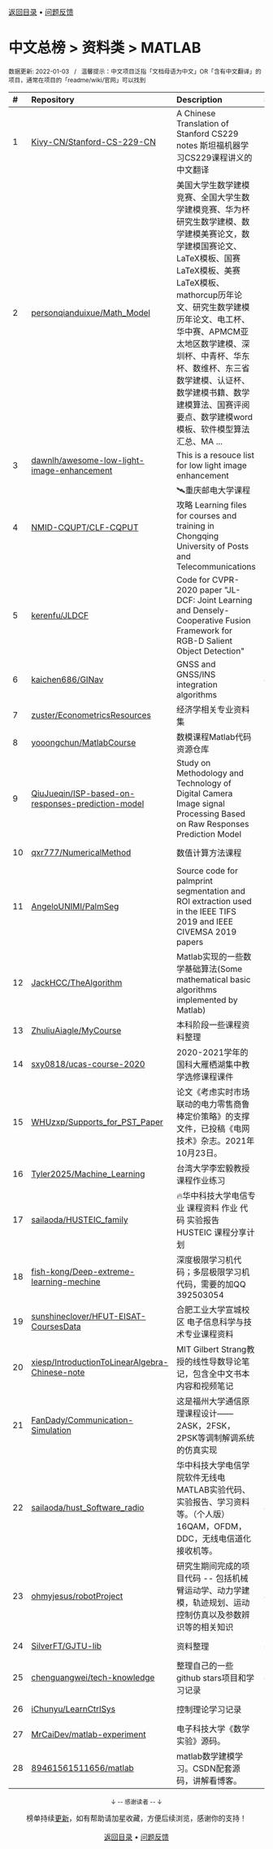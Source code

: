 <a href="https://gitee.com/GrowingGit/GitHub-Chinese-Top-Charts#github中文排行榜">返回目录</a> • <a href="/content/docs/feedback.md">问题反馈</a>

# 中文总榜 > 资料类 > MATLAB
<sub>数据更新: 2022-01-03&nbsp;&nbsp;&nbsp;/&nbsp;&nbsp;&nbsp;温馨提示：中文项目泛指「文档母语为中文」OR「含有中文翻译」的项目，通常在项目的「readme/wiki/官网」可以找到</sub>

|#|Repository|Description|Stars|Updated|
|:-|:-|:-|:-|:-|
|1|[Kivy-CN/Stanford-CS-229-CN](https://gitee.com/Kivy-CN/Stanford-CS-229-CN)|A Chinese Translation of Stanford CS229 notes 斯坦福机器学习CS229课程讲义的中文翻译|2962|2021-11-24|
|2|[personqianduixue/Math_Model](https://gitee.com/personqianduixue/Math_Model)|美国大学生数学建模竞赛、全国大学生数学建模竞赛、华为杯研究生数学建模、数学建模美赛论文，数学建模国赛论文、LaTeX模板、国赛LaTeX模板、美赛LaTeX模板、mathorcup历年论文、研究生数学建模历年论文、电工杯、华中赛、APMCM亚太地区数学建模、深圳杯、中青杯、华东杯、数维杯、东三省数学建模、认证杯、数学建模书籍、数学建模算法、国赛评阅要点、数学建模word模板、软件模型算法汇总、MA ...|348|2021-12-09|
|3|[dawnlh/awesome-low-light-image-enhancement](https://gitee.com/dawnlh/awesome-low-light-image-enhancement)|This is a resouce list for low light image enhancement|345|2021-11-11|
|4|[NMID-CQUPT/CLF-CQPUT](https://gitee.com/NMID-CQUPT/CLF-CQPUT)|🛰重庆邮电大学课程攻略 Learning files for courses and training in  Chongqing University of Posts and Telecommunications|60|2021-11-13|
|5|[kerenfu/JLDCF](https://gitee.com/kerenfu/JLDCF)|Code for CVPR-2020 paper "JL-DCF: Joint Learning and Densely-Cooperative Fusion Framework for RGB-D Salient Object Detection"|58|2021-06-23|
|6|[kaichen686/GINav](https://gitee.com/kaichen686/GINav)|GNSS and GNSS/INS integration algorithms|40|2021-12-05|
|7|[zuster/EconometricsResources](https://gitee.com/zuster/EconometricsResources)|经济学相关专业资料集|37|2021-12-16|
|8|[yooongchun/MatlabCourse](https://gitee.com/yooongchun/MatlabCourse)|数模课程Matlab代码资源仓库|31|2021-06-24|
|9|[QiuJueqin/ISP-based-on-responses-prediction-model](https://gitee.com/QiuJueqin/ISP-based-on-responses-prediction-model)|Study on Methodology and Technology of Digital Camera Image signal Processing Based on Raw Responses Prediction Model|26|2021-10-09|
|10|[qxr777/NumericalMethod](https://gitee.com/qxr777/NumericalMethod)|数值计算方法课程|17|2021-11-15|
|11|[AngeloUNIMI/PalmSeg](https://gitee.com/AngeloUNIMI/PalmSeg)|Source code for palmprint segmentation and ROI extraction used in the IEEE TIFS 2019 and IEEE CIVEMSA 2019 papers|15|2021-09-06|
|12|[JackHCC/TheAlgorithm](https://gitee.com/JackHCC/TheAlgorithm)|Matlab实现的一些数学基础算法(Some mathematical basic algorithms implemented by Matlab)|12|2021-06-29|
|13|[ZhuliuAiagle/MyCourse](https://gitee.com/ZhuliuAiagle/MyCourse)|本科阶段一些课程资料整理|11|2021-08-23|
|14|[sxy0818/ucas-course-2020](https://gitee.com/sxy0818/ucas-course-2020)|2020-2021学年的国科大雁栖湖集中教学选修课程课件|10|2021-08-28|
|15|[WHUzxp/Supports_for_PST_Paper](https://gitee.com/WHUzxp/Supports_for_PST_Paper)|论文《考虑实时市场联动的电力零售商鲁棒定价策略》的支撑文件，已投稿《电网技术》杂志。2021年10月23日。|9|2021-10-28|
|16|[Tyler2025/Machine_Learning](https://gitee.com/Tyler2025/Machine_Learning)|台湾大学李宏毅教授课程作业练习|9|2021-09-02|
|17|[sailaoda/HUSTEIC_family](https://gitee.com/sailaoda/HUSTEIC_family)|🔥华中科技大学电信专业 课程资料 作业 代码 实验报告 HUSTEIC 课程分享计划 |6|2021-09-20|
|18|[fish-kong/Deep-extreme-learning-mechine](https://gitee.com/fish-kong/Deep-extreme-learning-mechine)|深度极限学习机代码；多层极限学习机代码，需要的加QQ 392503054|6|2021-12-29|
|19|[sunshineclover/HFUT-EISAT-CoursesData](https://gitee.com/sunshineclover/HFUT-EISAT-CoursesData)|合肥工业大学宣城校区 电子信息科学与技术专业课程资料|5|2022-01-02|
|20|[xiesp/IntroductionToLinearAlgebra-Chinese-note](https://gitee.com/xiesp/IntroductionToLinearAlgebra-Chinese-note)|MIT  Gilbert Strang教授的线性导数导论笔记，包含全中文书本内容和视频笔记|5|2021-07-15|
|21|[FanDady/Communication-Simulation](https://gitee.com/FanDady/Communication-Simulation)|这是福州大学通信原理课程设计——2ASK，2FSK，2PSK等调制解调系统的仿真实现|5|2021-07-20|
|22|[sailaoda/hust_Software_radio](https://gitee.com/sailaoda/hust_Software_radio)|华中科技大学电信学院软件无线电MATLAB实验代码、实验报告、学习资料等。（个人版）16QAM，OFDM，DDC，无线电信道化接收机等。|4|2021-09-20|
|23|[ohmyjesus/robotProject](https://gitee.com/ohmyjesus/robotProject)|研究生期间完成的项目代码 -- 包括机械臂运动学、动力学建模，轨迹规划、运动控制仿真以及参数辨识等的相关知识|4|2021-12-14|
|24|[SilverFT/GJTU-lib](https://gitee.com/SilverFT/GJTU-lib)|资料整理|4|2021-07-05|
|25|[chenguangwei/tech-knowledge](https://gitee.com/chenguangwei/tech-knowledge)|整理自己的一些 github stars项目和学习记录|4|2021-09-17|
|26|[iChunyu/LearnCtrlSys](https://gitee.com/iChunyu/LearnCtrlSys)|控制理论学习记录|3|2021-12-08|
|27|[MrCaiDev/matlab-experiment](https://gitee.com/MrCaiDev/matlab-experiment)|电子科技大学《数学实验》源码。|2|2021-12-08|
|28|[89461561511656/matlab](https://gitee.com/89461561511656/matlab)|matlab数学建模学习。CSDN配套源码，讲解看博客。|2|2021-10-29|

<div align="center">
    <p><sub>↓ -- 感谢读者 -- ↓</sub></p>
    榜单持续<a href="/content/docs/milestone.md">更新</a>，如有帮助请加星收藏，方便后续浏览，感谢你的支持！
</div>

<br/>

<div align="center"><a href="https://gitee.com/GrowingGit/GitHub-Chinese-Top-Charts#github中文排行榜">返回目录</a> • <a href="/content/docs/feedback.md">问题反馈</a></div>
